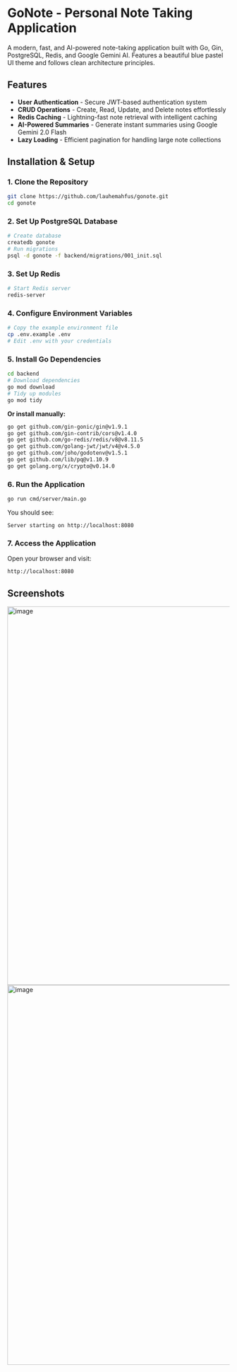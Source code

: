 # GoNote - Personal Note Taking Application

A modern, fast, and AI-powered note-taking application built with Go, Gin, PostgreSQL, Redis, and Google Gemini AI. Features a beautiful blue pastel UI theme and follows clean architecture principles.

## Features

- **User Authentication** - Secure JWT-based authentication system
- **CRUD Operations** - Create, Read, Update, and Delete notes effortlessly
- **Redis Caching** - Lightning-fast note retrieval with intelligent caching
- **AI-Powered Summaries** - Generate instant summaries using Google Gemini 2.0 Flash
- **Lazy Loading** - Efficient pagination for handling large note collections


## Installation & Setup

### 1. Clone the Repository

```bash
git clone https://github.com/lauhemahfus/gonote.git
cd gonote
```

### 2. Set Up PostgreSQL Database

```bash
# Create database
createdb gonote
# Run migrations
psql -d gonote -f backend/migrations/001_init.sql
```

### 3. Set Up Redis

```bash
# Start Redis server
redis-server
```

### 4. Configure Environment Variables

```bash
# Copy the example environment file
cp .env.example .env
# Edit .env with your credentials
```

### 5. Install Go Dependencies

```bash
cd backend
# Download dependencies
go mod download
# Tidy up modules
go mod tidy
```

**Or install manually:**

```bash
go get github.com/gin-gonic/gin@v1.9.1
go get github.com/gin-contrib/cors@v1.4.0
go get github.com/go-redis/redis/v8@v8.11.5
go get github.com/golang-jwt/jwt/v4@v4.5.0
go get github.com/joho/godotenv@v1.5.1
go get github.com/lib/pq@v1.10.9
go get golang.org/x/crypto@v0.14.0
```

### 6. Run the Application

```bash
go run cmd/server/main.go
```

You should see:
```
Server starting on http://localhost:8080
```

### 7. Access the Application

Open your browser and visit:

```
http://localhost:8080
```


## Screenshots

<img width="1333" height="856" alt="image" src="https://github.com/user-attachments/assets/58a105a1-3969-4ba8-a869-fe40d59dbee4" />
<img width="1439" height="859" alt="image" src="https://github.com/user-attachments/assets/5a158e66-e874-480a-8931-722d412e0501" />

